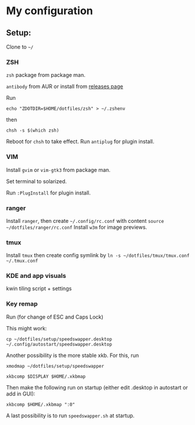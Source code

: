 # My configuration


## Setup:

Clone to `~/`

### ZSH

`zsh` package from package man.

`antibody` from AUR or install from [releases page](https://github.com/getantibody/antibody/releases)

Run

`echo "ZDOTDIR=$HOME/dotfiles/zsh" > ~/.zshenv`

then 

`chsh -s $(which zsh)`

Reboot for `chsh` to take effect.
Run `antiplug` for plugin install.

### VIM

Install `gvim` or `vim-gtk3` from package man.

Set terminal to solarized.

Run `:PlugInstall` for plugin install.

### ranger

Install `ranger`, then create `~/.config/rc.conf` with content `source ~/dotfiles/ranger/rc.conf`
Install `w3m` for image previews.

### tmux
Install `tmux` then create config symlink by `ln -s ~/dotfiles/tmux/tmux.conf ~/.tmux.conf`

### KDE and app visuals
kwin tiling script + settings

### Key remap
Run (for change of ESC and Caps Lock)

This might work: 

`cp ~/dotfiles/setup/speedswapper.desktop ~/.config/autostart/speedswapper.desktop`


 Another possibility is the more stable xkb. For this, run

`xmodmap ~/dotfiles/setup/speedswapper`

`xkbcomp $DISPLAY $HOME/.xkbmap`

Then make the following run on startup (either edit .desktop in autostart or add in GUI):

`xkbcomp $HOME/.xkbmap ":0"`

A last possibility is to run `speedswapper.sh` at startup.
